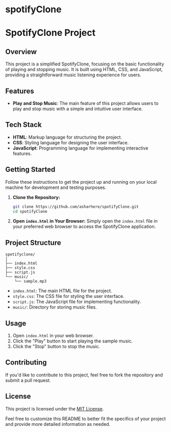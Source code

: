 # spotifyClone
# SpotifyClone Project

## Overview

This project is a simplified SpotifyClone, focusing on the basic functionality of playing and stopping music. It is built using HTML, CSS, and JavaScript, providing a straightforward music listening experience for users.

## Features

- **Play and Stop Music**: The main feature of this project allows users to play and stop music with a simple and intuitive user interface.

## Tech Stack

- **HTML**: Markup language for structuring the project.
- **CSS**: Styling language for designing the user interface.
- **JavaScript**: Programming language for implementing interactive features.

## Getting Started

Follow these instructions to get the project up and running on your local machine for development and testing purposes.

1. **Clone the Repository:**
   ```bash
   git clone https://github.com/asharhere/spotifyClone.git
   cd spotifyClone
   ```

2. **Open `index.html` in Your Browser:**
   Simply open the `index.html` file in your preferred web browser to access the SpotifyClone application.

## Project Structure

```plaintext
spotifyclone/
│
├── index.html
├── style.css
├── script.js
└── music/
    └── sample.mp3
```

- `index.html`: The main HTML file for the project.
- `style.css`: The CSS file for styling the user interface.
- `script.js`: The JavaScript file for implementing functionality.
- `music/`: Directory for storing music files.

## Usage

1. Open `index.html` in your web browser.
2. Click the "Play" button to start playing the sample music.
3. Click the "Stop" button to stop the music.

## Contributing

If you'd like to contribute to this project, feel free to fork the repository and submit a pull request.

## License

This project is licensed under the [MIT License](LICENSE).

Feel free to customize this README to better fit the specifics of your project and provide more detailed information as needed.
